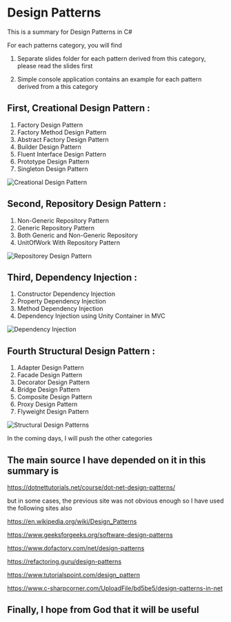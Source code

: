 # Design Patterns 

This is a summary for Design Patterns in C#

For each patterns category, you will find

1. Separate slides folder for each pattern  derived from this category, please read the slides first

2. Simple console application contains an example for each pattern derived from a this category

## First, Creational Design Pattern :

1. Factory Design Pattern
2. Factory Method Design Pattern
3. Abstract Factory Design Pattern
4. Builder Design Pattern
5. Fluent Interface Design Pattern
6. Prototype Design Pattern
7. Singleton Design Pattern

![Creational Design Pattern](https://user-images.githubusercontent.com/81900786/117321200-38b5ea80-ae8d-11eb-9e62-1f4ba615d995.png)

## Second, Repository Design Pattern :

1. Non-Generic Repository Pattern
2. Generic Repository Pattern
3. Both Generic and Non-Generic Repository
4. UnitOfWork With Repository Pattern

![Repositorey Design Pattern](https://user-images.githubusercontent.com/81900786/115156135-2c572280-a083-11eb-9a5f-958a064e2904.png)

## Third, Dependency Injection :

1. Constructor Dependency Injection
2. Property Dependency Injection
3. Method Dependency Injection
4. Dependency Injection using Unity Container in MVC

![Dependency Injection](https://user-images.githubusercontent.com/81900786/115156854-a50bae00-a086-11eb-85e5-d7ff039d3f46.png)

## Fourth Structural Design Pattern :

1. Adapter Design Pattern
2. Facade Design Pattern
3. Decorator Design Pattern
4. Bridge Design Pattern
5. Composite Design Pattern
6. Proxy Design Pattern
7. Flyweight Design Pattern

![Structural Design Patterns](https://user-images.githubusercontent.com/81900786/120889907-c3f6dd00-c5ff-11eb-8749-e0912ee8dc45.png)

In the coming days, I will push the other categories 

## The main source I have depended on it in this summary is

https://dotnettutorials.net/course/dot-net-design-patterns/

but in some cases, the previous site was not obvious enough so I have used  the 
following sites also

https://en.wikipedia.org/wiki/Design_Patterns

https://www.geeksforgeeks.org/software-design-patterns

https://www.dofactory.com/net/design-patterns

https://refactoring.guru/design-patterns

https://www.tutorialspoint.com/design_pattern

https://www.c-sharpcorner.com/UploadFile/bd5be5/design-patterns-in-net


## Finally, I hope from God that it will be useful  
